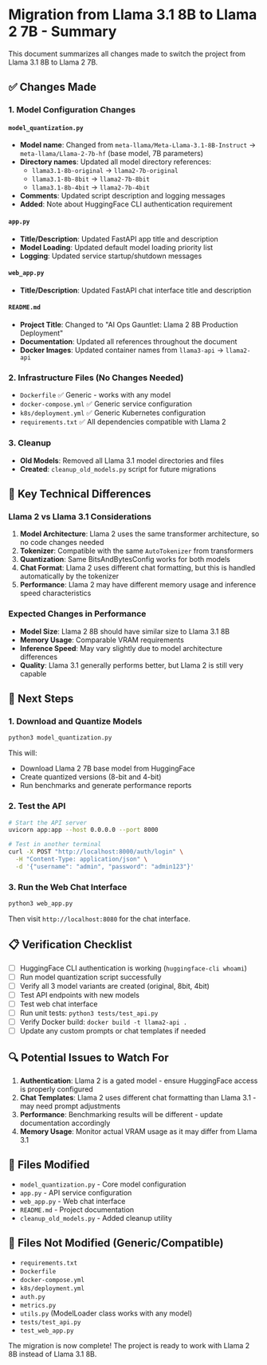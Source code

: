 # Migration from Llama 3.1 8B to Llama 2 7B - Summary

This document summarizes all changes made to switch the project from Llama 3.1 8B to Llama 2 7B.

## ✅ Changes Made

### 1. Model Configuration Changes

#### `model_quantization.py`
- **Model name**: Changed from `meta-llama/Meta-Llama-3.1-8B-Instruct` → `meta-llama/Llama-2-7b-hf` (base model, 7B parameters)
- **Directory names**: Updated all model directory references:
  - `llama3.1-8b-original` → `llama2-7b-original`
  - `llama3.1-8b-8bit` → `llama2-7b-8bit`
  - `llama3.1-8b-4bit` → `llama2-7b-4bit`
- **Comments**: Updated script description and logging messages
- **Added**: Note about HuggingFace CLI authentication requirement

#### `app.py`
- **Title/Description**: Updated FastAPI app title and description
- **Model Loading**: Updated default model loading priority list
- **Logging**: Updated service startup/shutdown messages

#### `web_app.py` 
- **Title/Description**: Updated FastAPI chat interface title and description

#### `README.md`
- **Project Title**: Changed to "AI Ops Gauntlet: Llama 2 8B Production Deployment"
- **Documentation**: Updated all references throughout the document
- **Docker Images**: Updated container names from `llama3-api` → `llama2-api`

### 2. Infrastructure Files (No Changes Needed)
- `Dockerfile` ✅ Generic - works with any model
- `docker-compose.yml` ✅ Generic service configuration
- `k8s/deployment.yml` ✅ Generic Kubernetes configuration
- `requirements.txt` ✅ All dependencies compatible with Llama 2

### 3. Cleanup
- **Old Models**: Removed all Llama 3.1 model directories and files
- **Created**: `cleanup_old_models.py` script for future migrations

## 🔧 Key Technical Differences

### Llama 2 vs Llama 3.1 Considerations

1. **Model Architecture**: Llama 2 uses the same transformer architecture, so no code changes needed
2. **Tokenizer**: Compatible with the same `AutoTokenizer` from transformers
3. **Quantization**: Same BitsAndBytesConfig works for both models
4. **Chat Format**: Llama 2 uses different chat formatting, but this is handled automatically by the tokenizer
5. **Performance**: Llama 2 may have different memory usage and inference speed characteristics

### Expected Changes in Performance
- **Model Size**: Llama 2 8B should have similar size to Llama 3.1 8B
- **Memory Usage**: Comparable VRAM requirements
- **Inference Speed**: May vary slightly due to model architecture differences
- **Quality**: Llama 3.1 generally performs better, but Llama 2 is still very capable

## 🚀 Next Steps

### 1. Download and Quantize Models
```bash
python3 model_quantization.py
```

This will:
- Download Llama 2 7B base model from HuggingFace
- Create quantized versions (8-bit and 4-bit)
- Run benchmarks and generate performance reports

### 2. Test the API
```bash
# Start the API server
uvicorn app:app --host 0.0.0.0 --port 8000

# Test in another terminal
curl -X POST "http://localhost:8000/auth/login" \
  -H "Content-Type: application/json" \
  -d '{"username": "admin", "password": "admin123"}'
```

### 3. Run the Web Chat Interface
```bash
python3 web_app.py
```
Then visit `http://localhost:8080` for the chat interface.

## 📋 Verification Checklist

- [ ] HuggingFace CLI authentication is working (`huggingface-cli whoami`)
- [ ] Run model quantization script successfully  
- [ ] Verify all 3 model variants are created (original, 8bit, 4bit)
- [ ] Test API endpoints with new models
- [ ] Test web chat interface
- [ ] Run unit tests: `python3 tests/test_api.py`
- [ ] Verify Docker build: `docker build -t llama2-api .`
- [ ] Update any custom prompts or chat templates if needed

## 🔍 Potential Issues to Watch For

1. **Authentication**: Llama 2 is a gated model - ensure HuggingFace access is properly configured
2. **Chat Templates**: Llama 2 uses different chat formatting than Llama 3.1 - may need prompt adjustments
3. **Performance**: Benchmarking results will be different - update documentation accordingly
4. **Memory Usage**: Monitor actual VRAM usage as it may differ from Llama 3.1

## 📝 Files Modified
- `model_quantization.py` - Core model configuration
- `app.py` - API service configuration  
- `web_app.py` - Web chat interface
- `README.md` - Project documentation
- `cleanup_old_models.py` - Added cleanup utility

## 📝 Files Not Modified (Generic/Compatible)
- `requirements.txt`
- `Dockerfile` 
- `docker-compose.yml`
- `k8s/deployment.yml`
- `auth.py`
- `metrics.py`
- `utils.py` (ModelLoader class works with any model)
- `tests/test_api.py`
- `test_web_app.py`

The migration is now complete! The project is ready to work with Llama 2 8B instead of Llama 3.1 8B.
